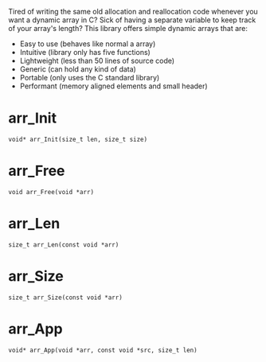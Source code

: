 Tired of writing the same old allocation and reallocation code whenever you want a dynamic array in C?
Sick of having a separate variable to keep track of your array's length?
This library offers simple dynamic arrays that are:
- Easy to use (behaves like normal a array)
- Intuitive (library only has five functions)
- Lightweight (less than 50 lines of source code) 
- Generic (can hold any kind of data)
- Portable (only uses the C standard library)
- Performant (memory aligned elements and small header)

# arr_Init
```
void* arr_Init(size_t len, size_t size)
```
# arr_Free
```
void arr_Free(void *arr)
```
# arr_Len
```
size_t arr_Len(const void *arr)
```
# arr_Size
```
size_t arr_Size(const void *arr)
```
# arr_App
```
void* arr_App(void *arr, const void *src, size_t len)
```
